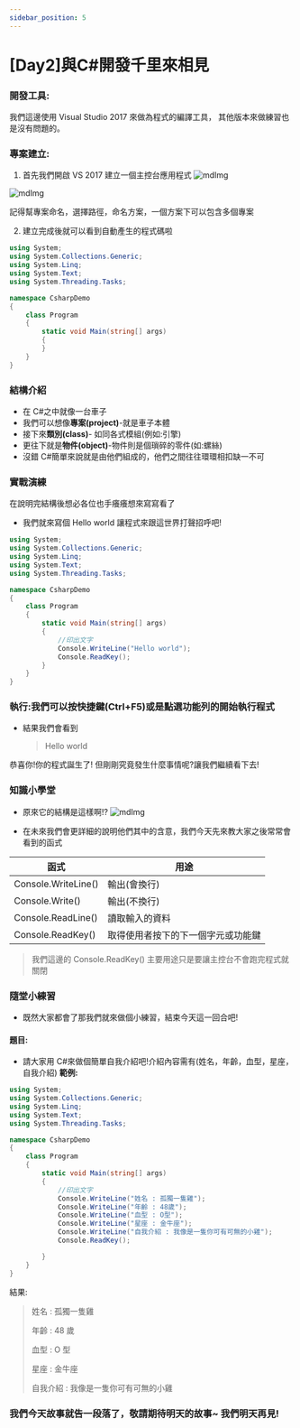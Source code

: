 ```yaml
---
sidebar_position: 5
---
```

# [Day2]與C#開發千里來相見

### 開發工具:

我們這邊使用 Visual Studio 2017 來做為程式的編譯工具，
其他版本來做練習也是沒有問題的。

### 專案建立:

1. 首先我們開啟 VS 2017 建立一個主控台應用程式
   ![mdImg](https://ithelp.ithome.com.tw/upload/images/20210903/20097001Kr0msktqBx.png)

![mdImg](https://ithelp.ithome.com.tw/upload/images/20210903/2009700106rLE7iJkk.png)

記得幫專案命名，選擇路徑，命名方案，一個方案下可以包含多個專案

2. 建立完成後就可以看到自動產生的程式碼啦

```csharp
using System;
using System.Collections.Generic;
using System.Linq;
using System.Text;
using System.Threading.Tasks;

namespace CsharpDemo
{
    class Program
    {
        static void Main(string[] args)
        {
        }
    }
}
```

### 結構介紹

- 在 C#之中就像一台車子
- 我們可以想像**專案(project)**-就是車子本體
- 接下來**類別(class)**- 如同各式模組(例如:引擎)
- 更往下就是**物件(object)**-物件則是個瑣碎的零件(如:螺絲)
- 沒錯 C#簡單來說就是由他們組成的，他們之間往往環環相扣缺一不可

### 實戰演練

在說明完結構後想必各位也手癢癢想來寫寫看了

- 我們就來寫個 Hello world 讓程式來跟這世界打聲招呼吧!

```csharp
using System;
using System.Collections.Generic;
using System.Linq;
using System.Text;
using System.Threading.Tasks;

namespace CsharpDemo
{
    class Program
    {
        static void Main(string[] args)
        {
            //印出文字
            Console.WriteLine("Hello world");
            Console.ReadKey();
        }
    }
}
```

### 執行:我們可以按快捷鍵(Ctrl+F5)或是點選功能列的開始執行程式

- 結果我們會看到
  > Hello world

恭喜你!你的程式誕生了!
但剛剛究竟發生什麼事情呢?讓我們繼續看下去!

### 知識小學堂

- 原來它的結構是這樣啊!?
  ![mdImg](https://ithelp.ithome.com.tw/upload/images/20210903/20097001rsm3GQhopw.png)

- 在未來我們會更詳細的說明他們其中的含意，我們今天先來教大家之後常常會看到的函式

| 函式                | 用途                               |
| ------------------- | ---------------------------------- |
| Console.WriteLine() | 輸出(會換行)                       |
| Console.Write()     | 輸出(不換行)                       |
| Console.ReadLine()  | 讀取輸入的資料                     |
| Console.ReadKey()   | 取得使用者按下的下一個字元或功能鍵 |

> 我們這邊的 Console.ReadKey() 主要用途只是要讓主控台不會跑完程式就關閉

### 隨堂小練習

- 既然大家都會了那我們就來做個小練習，結束今天這一回合吧!

#### 題目:

- 請大家用 C#來做個簡單自我介紹吧!介紹內容需有(姓名，年齡，血型，星座，自我介紹)
  **範例:**

```csharp
using System;
using System.Collections.Generic;
using System.Linq;
using System.Text;
using System.Threading.Tasks;

namespace CsharpDemo
{
    class Program
    {
        static void Main(string[] args)
        {
            //印出文字
            Console.WriteLine("姓名 : 孤獨一隻雞");
            Console.WriteLine("年齡 : 48歲");
            Console.WriteLine("血型 : O型");
            Console.WriteLine("星座 : 金牛座");
            Console.WriteLine("自我介紹 : 我像是一隻你可有可無的小雞");
            Console.ReadKey();

        }
    }
}
```

結果:

> 姓名 : 孤獨一隻雞
> 
> 年齡 : 48 歲
> 
> 血型 : O 型
> 
> 星座 : 金牛座
> 
> 自我介紹 : 我像是一隻你可有可無的小雞

### 我們今天故事就告一段落了，敬請期待明天的故事~ 我們明天再見!
